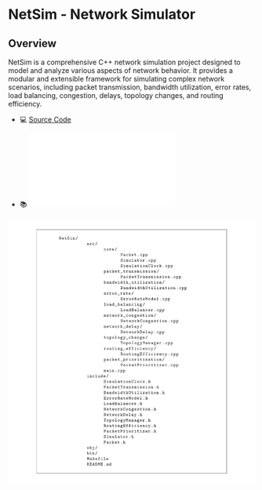# NetSim - Network Simulator

## Overview

NetSim is a comprehensive C++ network simulation project designed to model and analyze various aspects of network behavior. It provides a modular and extensible framework for simulating complex network scenarios, including packet transmission, bandwidth utilization, error rates, load balancing, congestion, delays, topology changes, and routing efficiency.

- 💻 [Source Code](src/)

- 📚 ![NetSim Documentation](documentation/docs.pdf)

![](documentation/dir.png)
